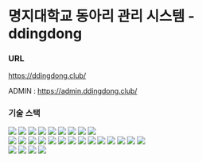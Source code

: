 # 명지대학교 동아리 관리 시스템 - ddingdong

### URL
https://ddingdong.club/

ADMIN : https://admin.ddingdong.club/

### 기술 스택 

<p>
  <img src="https://img.shields.io/badge/HTML5-E34F26?style=for-the-badge&logo=html5&logoColor=white"> 
  <img src="https://img.shields.io/badge/CSS-1572B6?style=for-the-badge&logo=css3&logoColor=white"> 
  <img src="https://img.shields.io/badge/Javascript-F7DF1E?style=for-the-badge&logo=javascript&logoColor=black"> 
  <img src="https://img.shields.io/badge/Next.js-0769AD?style=for-the-badge&logo=next.js&logoColor=white">
  <img src="https://img.shields.io/badge/Typescript-F80000?style=for-the-badge&logo=typescript&logoColor=white"> 
  <img src="https://img.shields.io/badge/Reactquery-4479A1?style=for-the-badge&logo=reactquery&logoColor=white"> 
  <img src="https://img.shields.io/badge/Tailwind-003545?style=for-the-badge&logo=tailwind&logoColor=white"> 
  <img src="https://img.shields.io/badge/axios-47A248?style=for-the-badge&logo=axios&logoColor=white">
  <img src="https://img.shields.io/badge/npm-FFCA28?style=for-the-badge&logo=firebase&logoColor=white">

<br>

  <img src="https://img.shields.io/badge/Java 11-007396?style=for-the-badge&logo=java&logoColor=white"> 
  <img src="https://img.shields.io/badge/Spring 2.7.12-%236DB33F.svg?style=for-the-badge&logo=spring&logoColor=white"/>
  <img src="https://img.shields.io/badge/Spring Security-6DB33F?style=for-the-badge&logo=Spring Security&logoColor=white"/>
  <img src="https://img.shields.io/badge/Spring Data JPA-6DB33F?style=for-the-badge&logo=springdatajpa&logoColor=white"/>
  <img src="https://img.shields.io/badge/-QueryDSL-blue?style=for-the-badge"/>
  <img src="https://img.shields.io/badge/Mysql 8.0-%2300f.svg?style=for-the-badge&logo=mysql&logoColor=white"/>
  <img src="https://img.shields.io/badge/H2-%2300f.svg?style=for-the-badge&logo=h2&logoColor=white"/>
  <img src="https://img.shields.io/badge/GitHub Actions-2088FF?style=for-the-badge&logo=GitHub Actions&logoColor=white"/>
  <img src="https://img.shields.io/badge/Amazon BeanStalk-FF9900?style=for-the-badge&logo=Amazon EC2&logoColor=white"/>
  <img src="https://img.shields.io/badge/Amazon RDS-527FFF?style=for-the-badge&logo=Amazon RDS&logoColor=white"/>
  <img src="https://img.shields.io/badge/Amazon S3-E15343?style=for-the-badge&logo=Amazon S3&logoColor=white"/>
  <img src="https://img.shields.io/badge/Amazon CodeDeploy-82A450?style=for-the-badge&logo=Amazon CodeDeploy&logoColor=white"/>
   <img src="https://img.shields.io/badge/Postman-A48279?style=for-the-badge&logo=postman&logoColor=white"/>
  <img src="https://img.shields.io/badge/Amazon Route53-A48279?style=for-the-badge&logo=Route53&logoColor=white"/>
  <br>
  
  <img src="https://img.shields.io/badge/Figma-339AF0?style=for-the-badge&logo=figma&logoColor=white">
  <img src="https://img.shields.io/badge/Github-181717?style=for-the-badge&logo=github&logoColor=white">
  <img src="https://img.shields.io/badge/Git-F05032?style=for-the-badge&logo=git&logoColor=white">
  <img src="https://img.shields.io/badge/Notion-F05032?style=for-the-badge&logo=notion&logoColor=white">
</p>
